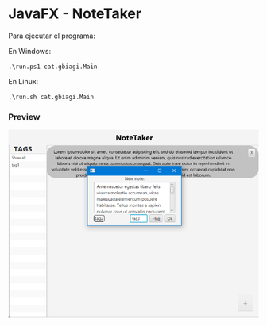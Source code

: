 # JavaFX - NoteTaker

Para ejecutar el programa:

En Windows:
```
.\run.ps1 cat.gbiagi.Main
```
En Linux:
```
.\run.sh cat.gbiagi.Main
```


### Preview
![](https://github.com/gbiagi/NoteTakerFX/blob/master/src/main/resources/icons/screenshoot1.png)

